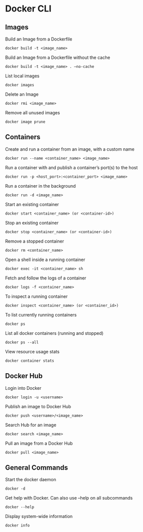 # Docker CLI

## Images

Build an Image from a Dockerfile
```
docker build -t <image_name>
```

Build an Image from a Dockerfile without the cache
```
docker build -t <image_name> . –no-cache
```

List local images
```
docker images
```

Delete an Image
```
docker rmi <image_name>
```

Remove all unused images
```
docker image prune
```

## Containers

Create and run a container from an image, with a custom name
```
docker run --name <container_name> <image_name>
```

Run a container with and publish a container’s port(s) to the host
```
docker run -p <host_port>:<container_port> <image_name>
```

Run a container in the background
```
docker run -d <image_name>
```

Start an existing container
```
docker start <container_name> (or <container-id>)
```

Stop an existing container
```
docker stop <container_name> (or <container-id>)
```

Remove a stopped container
```
docker rm <container_name>
```

Open a shell inside a running container
```
docker exec -it <container_name> sh
```

Fetch and follow the logs of a container
```
docker logs -f <container_name>
```

To inspect a running container
```
docker inspect <container_name> (or <container_id>)
```

To list currently running containers
```
docker ps
```

List all docker containers (running and stopped)
```
docker ps --all
```

View resource usage stats
```
docker container stats
```

## Docker Hub

Login into Docker
```
docker login -u <username>
```

Publish an image to Docker Hub
```
docker push <username>/<image_name>
```

Search Hub for an image
```
docker search <image_name>
```

Pull an image from a Docker Hub
```
docker pull <image_name>
```

## General Commands

Start the docker daemon
```
docker -d
```

Get help with Docker. Can also use –help on all subcommands
```
docker --help
```

Display system-wide information
```
docker info
```